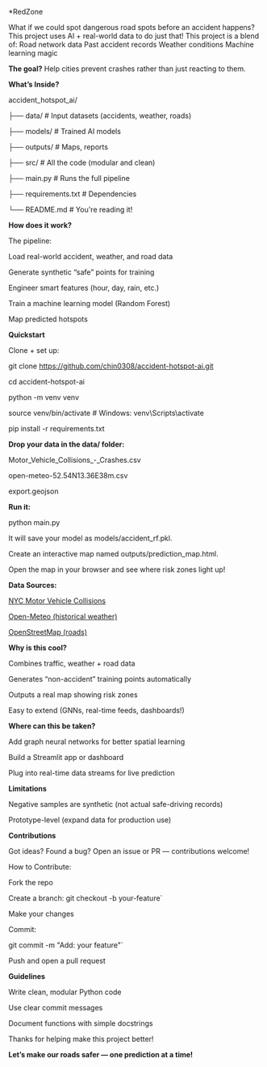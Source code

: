 *RedZone

What if we could spot dangerous road spots before an accident happens?
This project uses AI + real-world data to do just that!
This project is a blend of:
Road network data
Past accident records
Weather conditions
Machine learning magic

**The goal?** Help cities prevent crashes rather than just reacting to them.

**What’s Inside?**

accident_hotspot_ai/

├── data/             # Input datasets (accidents, weather, roads)

├── models/           # Trained AI models

├── outputs/          # Maps, reports

├── src/              # All the code (modular and clean)

├── main.py           # Runs the full pipeline

├── requirements.txt  # Dependencies

└── README.md         # You're reading it!

**How does it work?**

The pipeline:

Load real-world accident, weather, and road data

Generate synthetic “safe” points for training

Engineer smart features (hour, day, rain, etc.)

Train a machine learning model (Random Forest)

Map predicted hotspots

**Quickstart**

Clone + set up:

git clone https://github.com/chin0308/accident-hotspot-ai.git

cd accident-hotspot-ai

python -m venv venv

source venv/bin/activate  # Windows: venv\Scripts\activate

pip install -r requirements.txt


**Drop your data in the data/ folder:**

Motor_Vehicle_Collisions_-_Crashes.csv

open-meteo-52.54N13.36E38m.csv

export.geojson


**Run it:**

python main.py

It will save your model as models/accident_rf.pkl.

Create an interactive map named outputs/prediction_map.html.

Open the map in your browser and see where risk zones light up!


**Data Sources:**

[NYC Motor Vehicle Collisions](https://data.cityofnewyork.us/Public-Safety/Motor-Vehicle-Collisions-Crashes/h9gi-nx95/about_data)

[Open-Meteo (historical weather)](https://open-meteo.com/en/docs/gfs-api)

[OpenStreetMap (roads)](https://overpass-turbo.eu/)


**Why is this cool?**

Combines traffic, weather + road data

Generates “non-accident” training points automatically

Outputs a real map showing risk zones

Easy to extend (GNNs, real-time feeds, dashboards!)


**Where can this be taken?**

Add graph neural networks for better spatial learning

Build a Streamlit app or dashboard

Plug into real-time data streams for live prediction


**Limitations**

Negative samples are synthetic (not actual safe-driving records)

Prototype-level (expand data for production use)


**Contributions**

Got ideas? Found a bug? Open an issue or PR — contributions welcome!


How to Contribute:  

Fork the repo  

Create a branch: git checkout -b your-feature`  

Make your changes


Commit: 

git commit -m "Add: your feature"`  

Push and open a pull request  


**Guidelines**

Write clean, modular Python code  

Use clear commit messages  

Document functions with simple docstrings

Thanks for helping make this project better!

**Let’s make our roads safer — one prediction at a time!**
